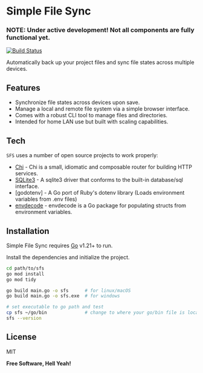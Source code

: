 # Simple File Sync

### NOTE: Under active development! Not all components are fully functional yet.

[![Build Status](https://travis-ci.org/joemccann/dillinger.svg?branch=master)](https://github.com/JayDerderian/sfs/tree/main)

Automatically back up your project files and sync file states across multiple devices.

## Features

- Synchronize file states across devices upon save.
- Manage a local and remote file system via a simple browser interface.
- Comes with a robust CLI tool to manage files and directories.
- Intended for home LAN use but built with scaling capabilities.


## Tech

`SFS` uses a number of open source projects to work properly:

- [Chi] - Chi is a small, idiomatic and composable router for building HTTP services.
- [SQLite3] - A sqlite3 driver that conforms to the built-in database/sql interface.
- [godotenv] - A Go port of Ruby's dotenv library (Loads environment variables from .env files)
- [envdecode] - envdecode is a Go package for populating structs from environment variables.


## Installation

Simple File Sync requires [Go](https://go.dev/) v1.21+ to run.

Install the dependencies and initialize the project.

```sh
cd path/to/sfs
go mod install
go mod tidy

go build main.go -o sfs      # for linux/macOS
go build main.go -o sfs.exe  # for windows

# set executable to go path and test
cp sfs ~/go/bin              # change to where your go/bin file is located
sfs --version
```

## License

MIT

**Free Software, Hell Yeah!**

[//]: # (These are reference links used in the body of this note and get stripped out when the markdown processor does its job. There is no need to format nicely because it shouldn't be seen. Thanks SO - http://stackoverflow.com/questions/4823468/store-comments-in-markdown-syntax)

   [Chi]: <https://pkg.go.dev/github.com/go-chi/chi>
   [SQLite3]: <https://pkg.go.dev/github.com/mattn/go-sqlite3>
   [envdecode]: <github.com/joeshaw/envdecode>
   [gotdotenv]: <github.com/joho/godotenv>
